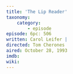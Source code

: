 ```yaml
---
title: 'The Lip Reader'
taxonomy:
    category:
        - episode
episode: 6pc: 506         
written: Carol Leifer |
directed: Tom Cherones
aired: October 28, 1993
imdb: 
wiki: 
---
```

